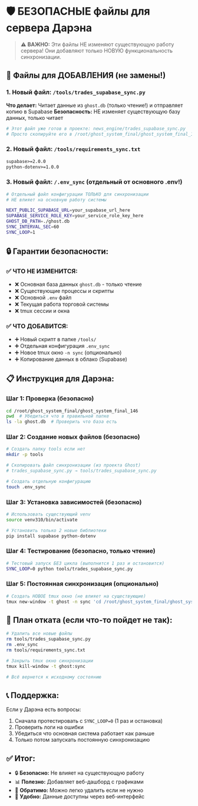 # 🛡️ БЕЗОПАСНЫЕ файлы для сервера Дарэна

> ⚠️ **ВАЖНО:** Эти файлы НЕ изменяют существующую работу сервера!
> Они добавляют только НОВУЮ функциональность синхронизации.

## 📁 Файлы для ДОБАВЛЕНИЯ (не замены!)

### 1. Новый файл: `/tools/trades_supabase_sync.py`

**Что делает:** Читает данные из `ghost.db` (только чтение!) и отправляет копию в Supabase
**Безопасность:** НЕ изменяет существующую базу данных, только читает

```python
# Этот файл уже готов в проекте: news_engine/trades_supabase_sync.py
# Просто скопируйте его в /root/ghost_system_final/ghost_system_final_146/tools/
```

### 2. Новый файл: `/tools/requirements_sync.txt`

```txt
supabase>=2.0.0
python-dotenv>=1.0.0
```

### 3. Новый файл: `/.env_sync` (отдельный от основного .env!)

```bash
# Отдельный файл конфигурации ТОЛЬКО для синхронизации
# НЕ влияет на основную работу системы

NEXT_PUBLIC_SUPABASE_URL=your_supabase_url_here
SUPABASE_SERVICE_ROLE_KEY=your_service_role_key_here
GHOST_DB_PATH=./ghost.db
SYNC_INTERVAL_SEC=60
SYNC_LOOP=1
```

## 🔒 Гарантии безопасности:

### ✅ ЧТО НЕ ИЗМЕНИТСЯ:
- ❌ Основная база данных `ghost.db` - только чтение
- ❌ Существующие процессы и скрипты
- ❌ Основной `.env` файл
- ❌ Текущая работа торговой системы
- ❌ tmux сессии и окна

### ✅ ЧТО ДОБАВИТСЯ:
- ➕ Новый скрипт в папке `/tools/`
- ➕ Отдельная конфигурация `.env_sync`
- ➕ Новое tmux окно `-n sync` (опционально)
- ➕ Копирование данных в облако (Supabase)

## 📋 Инструкция для Дарэна:

### Шаг 1: Проверка (безопасно)
```bash
cd /root/ghost_system_final/ghost_system_final_146
pwd  # Убедиться что в правильной папке
ls -la ghost.db  # Проверить что база есть
```

### Шаг 2: Создание новых файлов (безопасно)
```bash
# Создать папку tools если нет
mkdir -p tools

# Скопировать файл синхронизации (из проекта Ghost)
# trades_supabase_sync.py → tools/trades_supabase_sync.py

# Создать отдельную конфигурацию
touch .env_sync
```

### Шаг 3: Установка зависимостей (безопасно)
```bash
# Использовать существующий venv
source venv310/bin/activate

# Установить только 2 новые библиотеки
pip install supabase python-dotenv
```

### Шаг 4: Тестирование (безопасно, только чтение)
```bash
# Тестовый запуск БЕЗ цикла (выполнится 1 раз и остановится)
SYNC_LOOP=0 python tools/trades_supabase_sync.py
```

### Шаг 5: Постоянная синхронизация (опционально)
```bash
# Создать НОВОЕ tmux окно (не влияет на существующие)
tmux new-window -t ghost -n sync 'cd /root/ghost_system_final/ghost_system_final_146 && source venv310/bin/activate && python tools/trades_supabase_sync.py'
```

## 🛟 План отката (если что-то пойдет не так):

```bash
# Удалить все новые файлы
rm tools/trades_supabase_sync.py
rm .env_sync
rm tools/requirements_sync.txt

# Закрыть tmux окно синхронизации
tmux kill-window -t ghost:sync

# Всё вернется к исходному состоянию
```

## 📞 Поддержка:

Если у Дарэна есть вопросы:
1. Сначала протестировать с `SYNC_LOOP=0` (1 раз и остановка)
2. Проверить логи на ошибки
3. Убедиться что основная система работает как раньше
4. Только потом запускать постоянную синхронизацию

## ✅ Итог:

- 🔒 **Безопасно:** Не влияет на существующую работу
- 📊 **Полезно:** Добавляет веб-дашборд с графиками
- 🔄 **Обратимо:** Можно легко удалить если не нужно
- 📱 **Удобно:** Данные доступны через веб-интерфейс
